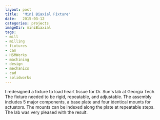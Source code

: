 ```yaml
---
layout: post
title:  "Mini Biaxial Fixture"
date:   2015-03-12
categories: projects
imageDir: miniBiaxial
tags:
- mill
- milling
- fixtures
- cam
- HSMWorks
- machining
- design
- mechanics
- cad
- solidworks
---
```

I redesigned a fixture to load heart tissue for Dr. Sun's lab at Georgia Tech. The fixture needed to be rigid, repeatable, and adjustable. The assembly includes 5 major components, a base plate and four identical mounts for actuators. The mounts can be indexed along the plate at repeatable steps. The lab was very pleased with the result. 